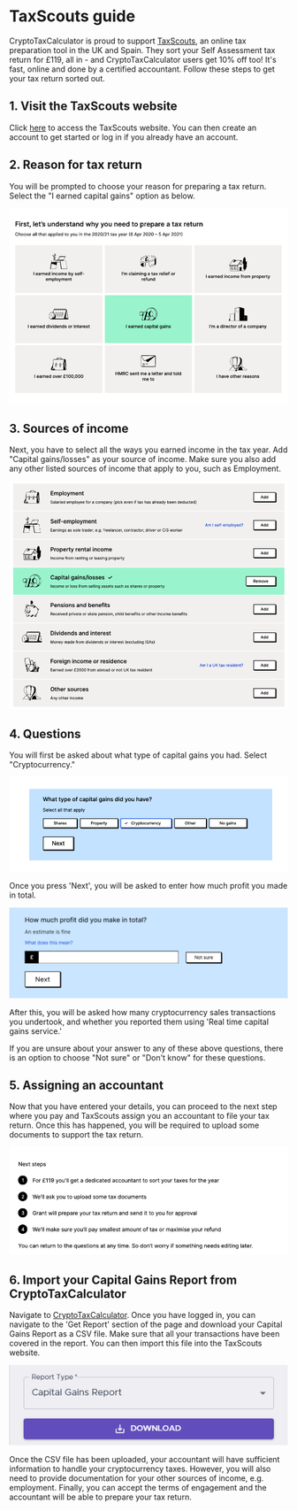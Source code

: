 # TaxScouts guide

CryptoTaxCalculator is proud to support [TaxScouts](https://taxscouts.com/?referralSource=CryptoTaxCalculator), an online tax preparation tool in the UK and Spain. They sort your Self Assessment tax return for £119, all in - and CryptoTaxCalculator users get 10% off too! It's fast, online and done by a certified accountant. Follow these steps to get your tax return sorted out.

## 1. Visit the TaxScouts website

Click [here](https://taxscouts.com/?referralSource=CryptoTaxCalculator) to access the TaxScouts website. You can then create an account to get started or log in if you already have an account.

## 2. Reason for tax return

You will be prompted to choose your reason for preparing a tax return. Select the "I earned capital gains" option as below.

![Reason for tax return](reason-for-tax-return.png)

## 3. Sources of income

Next, you have to select all the ways you earned income in the tax year. Add "Capital gains/losses" as your source of income. Make sure you also add any other listed sources of income that apply to you, such as Employment.

![Sources of income](source-of-income.png)

## 4. Questions

You will first be asked about what type of capital gains you had. Select "Cryptocurrency."

![Type of capital gains](type-of-gains.png)

Once you press 'Next', you will be asked to enter how much profit you made in total.

![Size of gains](size-of-gains.png)

After this, you will be asked how many cryptocurrency sales transactions you undertook, and whether you reported them using 'Real time capital gains service.'

If you are unsure about your answer to any of these above questions, there is an option to choose "Not sure" or "Don't know" for these questions.

## 5. Assigning an accountant

Now that you have entered your details, you can proceed to the next step where you pay and TaxScouts assign you an accountant to file your tax return. Once this has happened, you will be required to upload some documents to support the tax return.

![Next steps](next-steps.png)

## 6. Import your Capital Gains Report from CryptoTaxCalculator

Navigate to [CryptoTaxCalculator](https://app.cryptotaxcalculator.io). Once you have logged in, you can navigate to the 'Get Report' section of the page and download your Capital Gains Report as a CSV file. Make sure that all your transactions have been covered in the report. You can then import this file into the TaxScouts website.

![CTC import](ctc-import.png)

Once the CSV file has been uploaded, your accountant will have sufficient information to handle your cryptocurrency taxes. However, you will also need to provide documentation for your other sources of income, e.g. employment. Finally, you can accept the terms of engagement and the accountant will be able to prepare your tax return.
